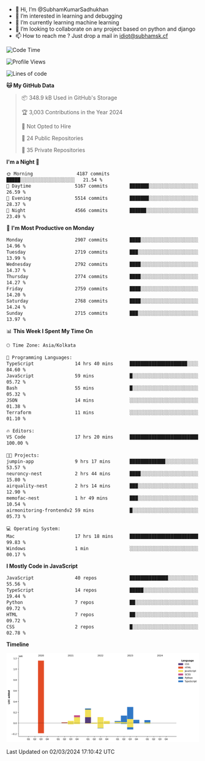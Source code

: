 - 👋 Hi, I’m @SubhamKumarSadhukhan
- 👀 I’m interested in learning and debugging
- 🌱 I’m currently learning machine learning
- 💞️ I’m looking to collaborate on any project based on python and django
- 📫 How to reach me ?
      Just drop a mail in idiot@subhamsk.cf

<!---
SubhamKumarSadhukhan/SubhamKumarSadhukhan is a ✨ special ✨ repository because its `README.md` (this file) appears on your GitHub profile.
You can click the Preview link to take a look at your changes.
--->


<!--START_SECTION:waka-->
![Code Time](http://img.shields.io/badge/Code%20Time-1%2C975%20hrs%2031%20mins-blue)

![Profile Views](http://img.shields.io/badge/Profile%20Views-29-blue)

![Lines of code](https://img.shields.io/badge/From%20Hello%20World%20I%27ve%20Written-2.4%20million%20lines%20of%20code-blue)

**🐱 My GitHub Data** 

> 📦 348.9 kB Used in GitHub's Storage 
 > 
> 🏆 3,003 Contributions in the Year 2024
 > 
> 🚫 Not Opted to Hire
 > 
> 📜 24 Public Repositories 
 > 
> 🔑 35 Private Repositories 
 > 
**I'm a Night 🦉** 

```text
🌞 Morning                4187 commits        █████░░░░░░░░░░░░░░░░░░░░   21.54 % 
🌆 Daytime                5167 commits        ███████░░░░░░░░░░░░░░░░░░   26.59 % 
🌃 Evening                5514 commits        ███████░░░░░░░░░░░░░░░░░░   28.37 % 
🌙 Night                  4566 commits        ██████░░░░░░░░░░░░░░░░░░░   23.49 % 
```
📅 **I'm Most Productive on Monday** 

```text
Monday                   2907 commits        ████░░░░░░░░░░░░░░░░░░░░░   14.96 % 
Tuesday                  2719 commits        ███░░░░░░░░░░░░░░░░░░░░░░   13.99 % 
Wednesday                2792 commits        ████░░░░░░░░░░░░░░░░░░░░░   14.37 % 
Thursday                 2774 commits        ████░░░░░░░░░░░░░░░░░░░░░   14.27 % 
Friday                   2759 commits        ████░░░░░░░░░░░░░░░░░░░░░   14.20 % 
Saturday                 2768 commits        ████░░░░░░░░░░░░░░░░░░░░░   14.24 % 
Sunday                   2715 commits        ███░░░░░░░░░░░░░░░░░░░░░░   13.97 % 
```


📊 **This Week I Spent My Time On** 

```text
🕑︎ Time Zone: Asia/Kolkata

💬 Programming Languages: 
TypeScript               14 hrs 40 mins      █████████████████████░░░░   84.60 % 
JavaScript               59 mins             █░░░░░░░░░░░░░░░░░░░░░░░░   05.72 % 
Bash                     55 mins             █░░░░░░░░░░░░░░░░░░░░░░░░   05.32 % 
JSON                     14 mins             ░░░░░░░░░░░░░░░░░░░░░░░░░   01.38 % 
Terraform                11 mins             ░░░░░░░░░░░░░░░░░░░░░░░░░   01.10 % 

🔥 Editors: 
VS Code                  17 hrs 20 mins      █████████████████████████   100.00 % 

🐱‍💻 Projects: 
jumpin-app               9 hrs 17 mins       █████████████░░░░░░░░░░░░   53.57 % 
neuroncy-nest            2 hrs 44 mins       ████░░░░░░░░░░░░░░░░░░░░░   15.80 % 
airquality-nest          2 hrs 14 mins       ███░░░░░░░░░░░░░░░░░░░░░░   12.90 % 
memofac-nest             1 hr 49 mins        ███░░░░░░░░░░░░░░░░░░░░░░   10.54 % 
airmonitoring-frontendv2 59 mins             █░░░░░░░░░░░░░░░░░░░░░░░░   05.73 % 

💻 Operating System: 
Mac                      17 hrs 18 mins      █████████████████████████   99.83 % 
Windows                  1 min               ░░░░░░░░░░░░░░░░░░░░░░░░░   00.17 % 
```

**I Mostly Code in JavaScript** 

```text
JavaScript               40 repos            ██████████████░░░░░░░░░░░   55.56 % 
TypeScript               14 repos            █████░░░░░░░░░░░░░░░░░░░░   19.44 % 
Python                   7 repos             ██░░░░░░░░░░░░░░░░░░░░░░░   09.72 % 
HTML                     7 repos             ██░░░░░░░░░░░░░░░░░░░░░░░   09.72 % 
CSS                      2 repos             █░░░░░░░░░░░░░░░░░░░░░░░░   02.78 % 
```



**Timeline**

![Lines of Code chart](https://raw.githubusercontent.com/SubhamKumarSadhukhan/SubhamKumarSadhukhan/main/assets/bar_graph.png)


 Last Updated on 02/03/2024 17:10:42 UTC
<!--END_SECTION:waka-->
